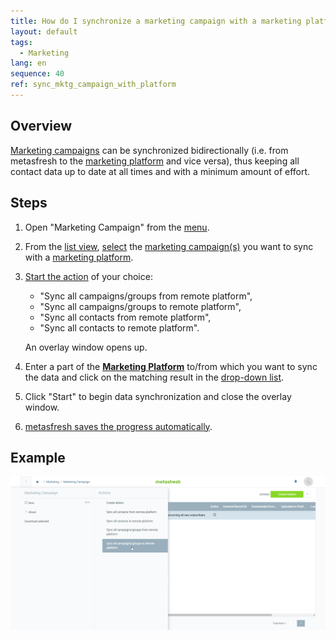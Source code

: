 ```yaml
---
title: How do I synchronize a marketing campaign with a marketing platform?
layout: default
tags:
  - Marketing
lang: en
sequence: 40
ref: sync_mktg_campaign_with_platform
---
```


## Overview
[Marketing campaigns](Create_MKTG_campaign) can be synchronized bidirectionally (i.e. from metasfresh to the [marketing platform](Create_MKTG_platform) and vice versa), thus keeping all contact data up to date at all times and with a minimum amount of effort.

## Steps
1. Open "Marketing Campaign" from the [menu](Menu).
1. From the [list view](ViewModes#list-view), [select](RecordSelection) the [marketing campaign(s)](Create_MKTG_campaign) you want to sync with a [marketing platform](Create_MKTG_platform).
1. [Start the action](StartAction#actions-menu) of your choice:
   - "Sync all campaigns/groups from remote platform",
   - "Sync all campaigns/groups to remote platform",
   - "Sync all contacts from remote platform",
   - "Sync all contacts to remote platform".<br>

   An overlay window opens up.

1. Enter a part of the [**Marketing Platform**](Create_MKTG_platform) to/from which you want to sync the data and click on the matching result in the <a href="Keyboard_shortcuts_reference#dropdown" title="Dynamic Search Box (Autocompletion)">drop-down list</a>.
1. Click "Start" to begin data synchronization and close the overlay window.
1. [metasfresh saves the progress automatically](Saveindicator).

## Example
<kbd><a href="assets/Sync_MKTG_campaign_with_platform.png" title="Click to enlarge"><img src="assets/Sync_MKTG_campaign_with_platform.png" alt="Fig.: How to synchronize a marketing campaign with a marketing platform"></a></kbd>
